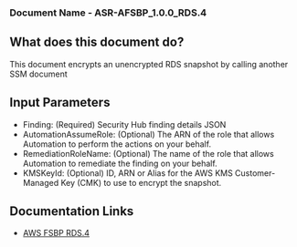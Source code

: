 ### Document Name - ASR-AFSBP_1.0.0_RDS.4

## What does this document do?
This document encrypts an unencrypted RDS snapshot by calling another SSM document

## Input Parameters
* Finding: (Required) Security Hub finding details JSON
* AutomationAssumeRole: (Optional) The ARN of the role that allows Automation to perform the actions on your behalf.
* RemediationRoleName: (Optional) The name of the role that allows Automation to remediate the finding on your behalf.
* KMSKeyId: (Optional) ID, ARN or Alias for the AWS KMS Customer-Managed Key (CMK) to use to encrypt the snapshot.

## Documentation Links
* [AWS FSBP RDS.4](https://docs.aws.amazon.com/securityhub/latest/userguide/securityhub-standards-fsbp-controls.html#fsbp-rds-4)
